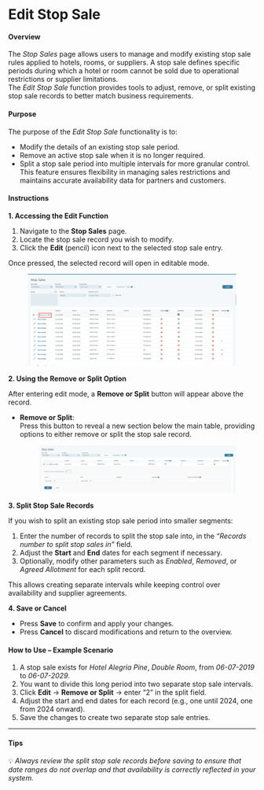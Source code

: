 # Edit Stop Sale

#### **Overview**

The _Stop Sales_ page allows users to manage and modify existing stop sale rules applied to hotels, rooms, or suppliers. A stop sale defines specific periods during which a hotel or room cannot be sold due to operational restrictions or supplier limitations.\
The _Edit Stop Sale_ function provides tools to adjust, remove, or split existing stop sale records to better match business requirements.

#### **Purpose**

The purpose of the _Edit Stop Sale_ functionality is to:

* Modify the details of an existing stop sale period.
* Remove an active stop sale when it is no longer required.
* Split a stop sale period into multiple intervals for more granular control.\
  This feature ensures flexibility in managing sales restrictions and maintains accurate availability data for partners and customers.

#### **Instructions**

**1. Accessing the Edit Function**

1. Navigate to the **Stop Sales** page.
2. Locate the stop sale record you wish to modify.
3. Click the **Edit** (pencil) icon next to the selected stop sale entry.

Once pressed, the selected record will open in editable mode.

<figure><img src="../.gitbook/assets/image (30).png" alt=""><figcaption></figcaption></figure>

**2. Using the Remove or Split Option**

After entering edit mode, a **Remove or Split** button will appear above the record.

*   **Remove or Split**:\
    Press this button to reveal a new section below the main table, providing options to either remove or split the stop sale record.

    <figure><img src="../.gitbook/assets/image (1).png" alt=""><figcaption></figcaption></figure>

**3. Split Stop Sale Records**

If you wish to split an existing stop sale period into smaller segments:

1. Enter the number of records to split the stop sale into, in the _“Records number to split stop sales in”_ field.
2. Adjust the **Start** and **End** dates for each segment if necessary.
3. Optionally, modify other parameters such as _Enabled_, _Removed_, or _Agreed Allotment_ for each split record.

This allows creating separate intervals while keeping control over availability and supplier agreements.

**4. Save or Cancel**

* Press **Save** to confirm and apply your changes.
* Press **Cancel** to discard modifications and return to the overview.

#### **How to Use – Example Scenario**

1. A stop sale exists for _Hotel Alegria Pine_, _Double Room_, from _06-07-2019_ to _06-07-2029_.
2. You want to divide this long period into two separate stop sale intervals.
3. Click **Edit** → **Remove or Split** → enter “2” in the split field.
4. Adjust the start and end dates for each record (e.g., one until 2024, one from 2024 onward).
5. Save the changes to create two separate stop sale entries.

***

#### **Tips**

💡 _Always review the split stop sale records before saving to ensure that date ranges do not overlap and that availability is correctly reflected in your system._

